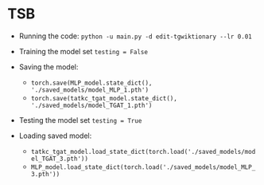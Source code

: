 # TSB

- Running the code:
`python -u main.py -d edit-tgwiktionary --lr 0.01`

- Training the model set `testing = False`

- Saving the model:
  - `torch.save(MLP_model.state_dict(), './saved_models/model_MLP_1.pth')`
  - `torch.save(tatkc_tgat_model.state_dict(), './saved_models/model_TGAT_1.pth')`

- Testing the model set `testing = True`

- Loading saved model:
    - `tatkc_tgat_model.load_state_dict(torch.load('./saved_models/model_TGAT_3.pth'))`
    - `MLP_model.load_state_dict(torch.load('./saved_models/model_MLP_3.pth'))`
